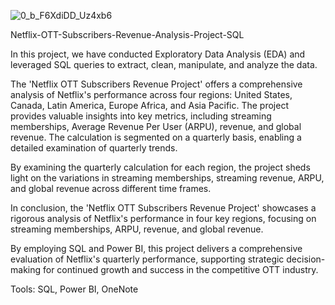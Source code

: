 



![0_b_F6XdiDD_Uz4xb6](https://github.com/Vj-r12/Netflix-OTT-Subscribers-Revenue-Analysis-Project-SQL/assets/123143472/9d0f3acc-514b-4408-8d4a-faa5ffac1b8b)





Netflix-OTT-Subscribers-Revenue-Analysis-Project-SQL

In this project, we have conducted Exploratory Data Analysis (EDA) and leveraged SQL queries to extract, clean, manipulate, and analyze the data.

The 'Netflix OTT Subscribers Revenue Project' offers a comprehensive analysis of Netflix's performance across four regions: United States, Canada, Latin America, Europe Africa, and Asia Pacific. The project provides valuable insights into key metrics, including streaming memberships, Average Revenue Per User (ARPU), revenue, and global revenue. The calculation is segmented on a quarterly basis, enabling a detailed examination of quarterly trends.

By examining the quarterly calculation for each region, the project sheds light on the variations in streaming memberships, streaming revenue, ARPU, and global revenue across different time frames.

In conclusion, the 'Netflix OTT Subscribers Revenue Project' showcases a rigorous analysis of Netflix's performance in four key regions, focusing on streaming memberships, ARPU, revenue, and global revenue.

By employing SQL and Power BI, this project delivers a comprehensive evaluation of Netflix's quarterly performance, supporting strategic decision-making for continued growth and success in the competitive OTT industry.

Tools:
SQL,
Power BI,
OneNote
